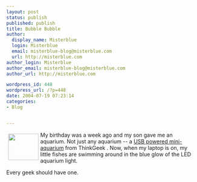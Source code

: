 ```yaml
---
layout: post
status: publish
published: publish
title: Bubble Bubble
author:
  display_name: Misterblue
  login: Misterblue
  email: misterblue-blog@misterblue.com
  url: http://misterblue.com
author_login: Misterblue
author_email: misterblue-blog@misterblue.com
author_url: http://misterblue.com

wordpress_id: 448
wordpress_url: /?p=448
date: 2004-07-19 07:23:14
categories:
- Blog


---
```

<a href="http://pics.misterblue.com/onepic/20040600-Misc/w220/h190/usb-aquarium.jpg"
      target="onepic">
    <img src="http://pics.misterblue.com/20040600-Misc/80/70/usb-aquarium.jpg"
            style="float: left; margin: 5px" height="70" width="80" alt=""/>
</a>
<p>
My birthday was a week ago and my son gave me an aquarium.
Not just any aquarium -- a 
<a href="http://www.thinkgeek.com/cubegoodies/toys/6984/">
USB powered mini-aquarium</a>
from
<a herf="http://www.thinkgeek.com/">ThinkGeek</a>
.
Now, when my laptop is on, my little fishes are
swimming around in the blue glow of the LED aquarium
light.
</p>
<p>
Every geek should have one.
</p>
